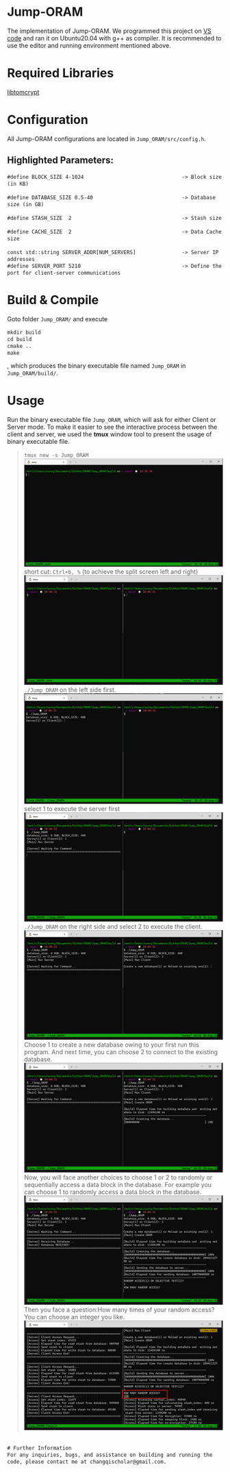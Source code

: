 # Jump-ORAM 
The implementation of Jump-ORAM.
We programmed this project on [VS code](https://code.visualstudio.com/) and  ran it on Ubuntu20.04 with g++ as compiler. 
It is recommended to use the editor and running environment mentioned above. 

# Required Libraries
[libtomcrypt](https://github.com/libtom/libtomcrypt)

# Configuration
All Jump-ORAM configurations are located in ```Jump_ORAM/src/config.h```. 

## Highlighted Parameters:
```
#define BLOCK_SIZE 4-1024                                -> Block size (in KB)

#define DATABASE_SIZE 0.5-40                             -> Database size (in GB)

#define STASH_SIZE  2                                    -> Stash size

#define CACHE_SIZE  2                                    -> Data Cache size

const std::string SERVER_ADDR[NUM_SERVERS]               -> Server IP addresses
#define SERVER_PORT 5210                                 -> Define the port for client-server communications

```
# Build & Compile
Goto folder ``Jump_ORAM/`` and execute
``` 
mkdir build
cd build
cmake .. 
make
```

, which produces the binary executable file named ```Jump_ORAM``` in ``Jump_ORAM/build/``.

# Usage

Run the binary executable file ```Jump_ORAM```, which will ask for either Client or Server mode. To make it easier to see
the interactive process between the client and server, we used the **tmux** window tool to present the usage of binary executable file.
> ```tmux new -s Jump_ORAM```
![tmux_new_Jump_ORAM](pictures/tmux_new_jump_oram.png)
> short cut: ```Ctrl+b, %``` (to achieve the split screen left and right)
![tmux_new_Jump_ORAM_split](pictures/tmux_new_Jump_ORAM_split.png)
> ```./Jump_ORAM``` on the left side first.
![tmux_new_Jump_ORAM_split_run](pictures/tmux_new_Jump_ORAM_split_run.png)
> select $1$ to execute the server first
![tmux_new_Jump_ORAM_split_run_server](pictures/tmux_new_Jump_ORAM_split_run_server.png)
> ```./Jump_ORAM``` on the right side and select $2$ to execute the client.
![tmux_new_Jump_ORAM_split_run_client](pictures/tmux_new_Jump_ORAM_split_run_client.png)
> Choose $1$ to create a new database owing to your first run this program. And next time, you can choose $2$ to connect to the existing database.
![tmux_new_Jump_ORAM_split_run_client_new_database](pictures/tmux_new_Jump_ORAM_split_run_client_new_database.png)
> Now, you will face another choices to choose $1$ or $2$ to randomly or sequentially access a data block in the database.
> For example you can choose $1$ to randomly access a data block in the database.
![tmux_new_Jump_ORAM_split_run_client_new_database_random](pictures/tmux_new_Jump_ORAM_split_run_client_new_database_random.png)
> Then you face a question:How many times of your random access? You can choose an integer you like.
![tmux_new_Jump_ORAM_split_run_client_new_database_random_times](pictures/tmux_new_Jump_ORAM_split_run_client_new_database_random_times.png)
```

# Further Information
For any inquiries, bugs, and assistance on building and running the code, please contact me at changqischolar@gmail.com.
